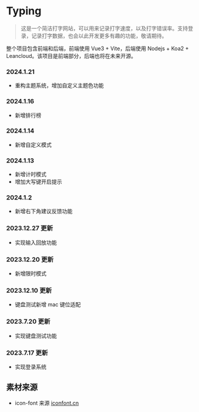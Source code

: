 # Typing

> 这是一个简洁打字网站，可以用来记录打字速度，以及打字错误率。支持登录，记录打字数据，也会以此开发更多有趣的功能，敬请期待。

整个项目包含前端和后端，前端使用 Vue3 + Vite，后端使用 Nodejs + Koa2 + Leancloud。该项目是前端部分，后端也将在未来开源。

### 2024.1.21
- 重构主题系统，增加自定义主题色功能
### 2024.1.16
- 新增排行榜
### 2024.1.14
- 新增自定义模式
### 2024.1.13
- 新增计时模式
- 增加大写键开启提示
### 2024.1.2
- 新增右下角建议反馈功能
### 2023.12.27 更新
- 实现输入回放功能
### 2023.12.20 更新
- 新增限时模式
### 2023.12.10 更新
- 键盘测试新增 mac 键位适配
### 2023.7.20 更新
- 实现键盘测试功能
### 2023.7.17 更新
- 实现登录系统

## 素材来源
- icon-font 来源 [iconfont.cn](https://www.iconfont.cn/)
